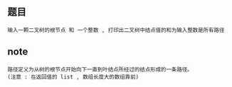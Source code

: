 ## 题目
    输入一颗二叉树的根节点 和 一个整数 , 打印出二叉树中结点值的和为输入整数是所有路径

## note
    路径定义为从树的根节点开始向下一直到叶结点所经过的结点形成的一条路径。
    (注意 : 在返回值的 list , 数组长度大的数组靠前)